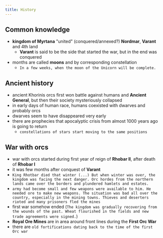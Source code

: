 ```yaml
---
title: History
---
```


## Common knowledge
- __kingdom of Myrtana__ "united" (conquered/annexed?) __Nordmar__, __Varant__ and 4th land
  - __Varant__ is said to be the side that started the war, but in the end was conquered
- months are called __moons__ and by corresponding constellation
  - `In a few weeks, when the moon of the Unicorn will be complete.`

## Ancient history
- ancient Khorinis orcs first won battle against humans and __Ancient General__, but then their society mysteriously collapsed
- in early days of human race, humans coexisted with dwarves and probably orcs
- dwarves seem to have disappeared very early
- there are prophecies that apocalyptic crisis from almost 1000 years ago is going to return
  - `constellations of stars start moving to the same positions`

## War with orcs
- war with orcs started during first year of reign of __Rhobar II__, after death of __Rhobar I__
- it was few months after conquest of __Varant__
- `King Rhotbar died that winter (...) But when winter was over, the kingdom was facing the next danger. Orc hordes from the northern lands came over the borders and plundered hamlets and estates. `
- `army had become small and few weapons were available to him. He needed ore to make new weapons. The situation was bad all over the country, especially in the mining towns. Thieves and deserters rioted and many prisoners fled the mines`
- first war somehow ended (`The kingdom was gradually recovering from the wounds of the past. Wheat flourished in the fields and new trade agreements were signed.`)
- __Royal Ore Mines__ are in area around front lines during the __First Orc War__
- there are `old fortifications dating back to the time of the first Orc war`

